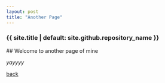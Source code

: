 ```yaml
---
layout: post
title: "Another Page"
---
```

<html>
<body>
<section class="page-header">
      <h3 class="project-name">{{ site.title | default: site.github.repository_name }}</h3>
    </section>
<body
</html>
## Welcome to another page of mine

_yayyyy_

[back](./)
